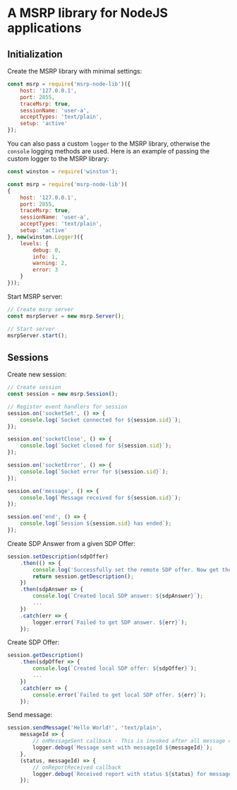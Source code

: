 # A MSRP library for NodeJS applications

## Initialization

Create the MSRP library with minimal settings:

```javascript
const msrp = require('msrp-node-lib')({
    host: '127.0.0.1',
    port: 2855,
    traceMsrp: true,
    sessionName: 'user-a',
    acceptTypes: 'text/plain',
    setup: 'active'
});
```

You can also pass a custom `logger` to the MSRP library, otherwise the `console` logging methods are used. Here is an example of passing the custom logger to the MSRP library:

```javascript
const winston = require('winston');

const msrp = require('msrp-node-lib')(
{
    host: '127.0.0.1',
    port: 2855,
    traceMsrp: true,
    sessionName: 'user-a',
    acceptTypes: 'text/plain',
    setup: 'active'
}, new(winston.Logger)({
    levels: {
        debug: 0,
        info: 1,
        warning: 2,
        error: 3
    }
}));
```

Start MSRP server:

```javascript
// Create msrp server
const msrpServer = new msrp.Server();

// Start server
msrpServer.start();
```

## Sessions

Create new session:

```javascript
// Create session
const session = new msrp.Session();

// Register event handlers for session
session.on('socketSet', () => {
    console.log(`Socket connected for ${session.sid}`);
});

session.on('socketClose', () => {
    console.log(`Socket closed for ${session.sid}`);
});

session.on('socketError', () => {
    console.log(`Socket error for ${session.sid}`);
});

session.on('message', () => {
    console.log(`Message received for ${session.sid}`);
});

session.on('end', () => {
    console.log(`Session ${session.sid} has ended`);
});
```

Create SDP Answer from a given SDP Offer:

```javascript
session.setDescription(sdpOffer)
    .then(() => {
        console.log('Successfully set the remote SDP offer. Now get the SDP answer.');
        return session.getDescription();
    })
    .then(sdpAnswer => {
        console.log(`Created local SDP answer: ${sdpAnswer}`);
        ...
    })
    .catch(err => {
        logger.error(`Failed to get SDP answer. ${err}`);
    });
```

Create SDP Offer:

```javascript
session.getDescription()
    .then(sdpOffer => {
        console.log(`Created local SDP offer: ${sdpOffer}`);
        ...
    })
    .catch(err => {
        console.error(`Failed to get local SDP offer. ${err}`);
    });
```

Send message:

```javascript
session.sendMessage('Hello World!', 'text/plain',
    messageId => {
        // onMessageSent callback - This is invoked after all message chunks are sent
        logger.debug(`Message sent with messageId ${messageId}`);
    },
    (status, messageId) => {
        // onReportReceived callback
        logger.debug(`Received report with status ${status} for messageId ${messageId}`);
    });

```
